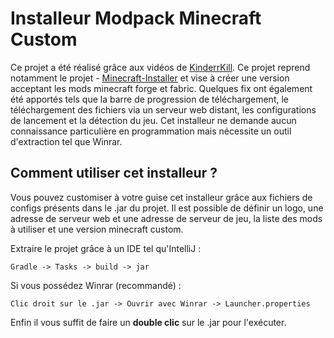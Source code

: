 # Installeur Modpack Minecraft Custom

Ce projet a été réalisé grâce aux vidéos de [KinderrKill](https://github.com/KinderrKill).
Ce projet reprend notamment le projet - [Minecraft-Installer](https://github.com/KinderrKill/Minecraft-Installer) et vise à créer une version acceptant les mods minecraft forge et fabric. Quelques fix ont également été apportés tels que la barre de progression de téléchargement, le téléchargement des fichiers via un serveur web distant, les configurations de lancement et la détection du jeu.
Cet installeur ne demande aucun connaissance particulière en programmation mais nécessite un outil d'extraction tel que Winrar.

## Comment utiliser cet installeur ?

Vous pouvez customiser à votre guise cet installeur grâce aux fichiers de configs présents dans le .jar du projet.
Il est possible de définir un logo, une adresse de serveur web et une adresse de serveur de jeu, la liste des mods à utiliser et une version minecraft custom.

Extraire le projet grâce à un IDE tel qu'IntelliJ :
```shell
Gradle -> Tasks -> build -> jar
```

Si vous possédez Winrar (recommandé) :
```shell
Clic droit sur le .jar -> Ouvrir avec Winrar -> Launcher.properties
```

Enfin il vous suffit de faire un **double clic** sur le .jar pour l'exécuter.
